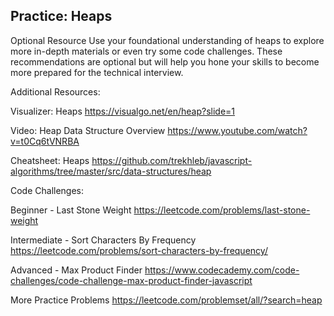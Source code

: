 ## Practice: Heaps

Optional Resource
Use your foundational understanding of heaps to explore more in-depth materials or even try some code challenges. These recommendations are optional but will help you hone your skills to become more prepared for the technical interview.

Additional Resources:

Visualizer: Heaps
https://visualgo.net/en/heap?slide=1

Video: Heap Data Structure Overview
https://www.youtube.com/watch?v=t0Cq6tVNRBA

Cheatsheet: Heaps
https://github.com/trekhleb/javascript-algorithms/tree/master/src/data-structures/heap

Code Challenges:

Beginner - Last Stone Weight
https://leetcode.com/problems/last-stone-weight

Intermediate - Sort Characters By Frequency
https://leetcode.com/problems/sort-characters-by-frequency/

Advanced - Max Product Finder
https://www.codecademy.com/code-challenges/code-challenge-max-product-finder-javascript

More Practice Problems
https://leetcode.com/problemset/all/?search=heap
